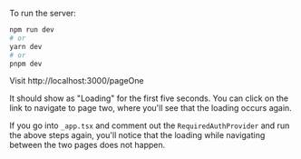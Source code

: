 To run the server:

```bash
npm run dev
# or
yarn dev
# or
pnpm dev
```

Visit http://localhost:3000/pageOne

It should show as "Loading" for the first five seconds. You can click on the link to navigate to page two, where you'll see that the loading occurs again.

If you go into `_app.tsx` and comment out the `RequiredAuthProvider` and run the above steps again, you'll notice that the loading while navigating between the two pages does not happen.


